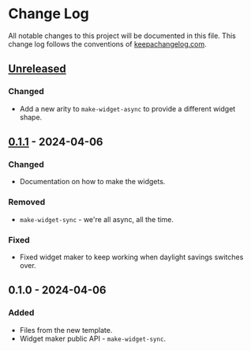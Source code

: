 # Change Log
All notable changes to this project will be documented in this file. This change log follows the conventions of [keepachangelog.com](http://keepachangelog.com/).

## [Unreleased]
### Changed
- Add a new arity to `make-widget-async` to provide a different widget shape.

## [0.1.1] - 2024-04-06
### Changed
- Documentation on how to make the widgets.

### Removed
- `make-widget-sync` - we're all async, all the time.

### Fixed
- Fixed widget maker to keep working when daylight savings switches over.

## 0.1.0 - 2024-04-06
### Added
- Files from the new template.
- Widget maker public API - `make-widget-sync`.

[Unreleased]: https://sourcehost.site/your-name/project/compare/0.1.1...HEAD
[0.1.1]: https://sourcehost.site/your-name/project/compare/0.1.0...0.1.1
